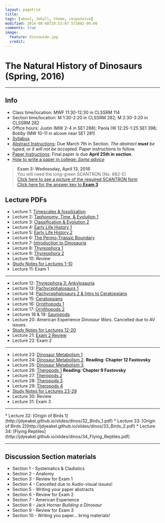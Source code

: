 ```yaml
---
layout: pagetrim
title: 
tags: [about, Jekyll, theme, responsive]
modified: 2014-08-08T20:53:07.573882-04:00
comments: true
image:
  feature: dinoswide.jpg
  credit:  
---
```

# The Natural History of Dinosaurs (Spring, 2016)

---

## Info
*	Class time/location: MWF 11:30-12:30 in CLSSRM 114
*	Section time/location: M 1:30-2:20 in CLSSRM 282; M 2:30-3:20 in CLSSRM 282
*	Office hours: Justin (MW 2-4 in SE1 288); Paola (W 12:25-1:25 SE1 398; Bobby (MW 10-11 in alcove near SE1 281)
*	[Syllabus](http://jdyeakel.github.io/teaching/dinos/NatHistDinosaurs_SyllabusSpring2016.pdf)   
*	[Abstract Instructions](http://jdyeakel.github.io/teaching/dinos/Abstract_inst.pdf): Due March 7th in Section. *The abstract **must** be typed, or it will not be accepted*. Paper instructions to follow.    
*	[Paper Instructions](http://jdyeakel.github.io/teaching/dinos/Paper_inst.pdf): Final paper is due **April 25th in section**.   
*	[How to write a paper in college: *Some advice*](http://jdyeakel.github.io/teaching/dinos/Paper_inst2.pdf)   


> **Exam 3: Wednesday, April 13, 2016**   
> You will need the long-green SCANTRON (No. 882-E)   
> [Click here to see a picture of the required SCANTRON form](http://jdyeakel.github.io/teaching/dinos/scantron.jpg)      
> [Click here for the answer key to **Exam 3**](http://jdyeakel.github.io/teaching/dinos/nedry.jpg)   

## Lecture PDFs   

*	Lecture 1: [Timescales & fossilization](http://jdyeakel.github.io/slides/dinos/01_Intro.pdf)   
*	Lecture 2: [Taphonomy, Time, & Evolution 1](http://jdyeakel.github.io/slides/dinos/02_fossilization.pdf)   
*	Lecture 3: [Classification & Evolution 2](http://jdyeakel.github.io/slides/dinos/03_Classification_Evol.pdf)
*	Lecture 4: [Early Life History 1](http://jdyeakel.github.io/slides/dinos/04_EarlyLifeHistory1.pdf)   
*	Lecture 5: [Early Life History 2](http://jdyeakel.github.io/slides/dinos/05_EarlyLifeHistory2.pdf)   
*	Lecture 6: [The Permo-Triassic Boundary](http://jdyeakel.github.io/slides/dinos/06_Permo_Triassic.pdf)   
*	Lecture 7: [Introduction to Dinosauria](http://jdyeakel.github.io/slides/dinos/07_Dinosauria.pdf)    
*	Lecture 8: [Thyreophora 1](http://jdyeakel.github.io/slides/dinos/08_Thyreophora1.pdf)   
*	Lecture 9: [Thyreophora 2](http://jdyeakel.github.io/slides/dinos/09_Thyreophora2.pdf)   
*	Lecture 10: *Review*
*	[Study Notes for Lectures 1-10](http://jdyeakel.github.io/teaching/dinos/Notes1.pdf)   
*	Lecture 11: Exam 1   

<hr>

*	Lecture 12: [Thyreophora 3: Ankylosauria](http://jdyeakel.github.io/slides/dinos/12_Ankylosauria.pdf)   
*	Lecture 13: [Pachycephalosaurs 1](http://jdyeakel.github.io/slides/dinos/13_Pachy.pdf)   
*	Lecture 14: [Pachycephalosaurs 2 & Intro to Ceratopsians](http://jdyeakel.github.io/slides/dinos/14_Pachy2Ceratops.pdf)   
*	Lecture 15: [Ceratopsians](http://jdyeakel.github.io/slides/dinos/15_Ceratopsia2.pdf)   
*	Lecture 16: [Ornithopods 1](http://jdyeakel.github.io/slides/dinos/16_Ornithopods_1.pdf)  
*	Lecture 17: [Ornithopods 2](http://jdyeakel.github.io/slides/dinos/17_Ornithopods_2.pdf)   
*	Lectures 18 & 19: [Sauropods](http://jdyeakel.github.io/slides/dinos/18_19_Sauropods.pdf)    
*	Lecture 20: American Experience *Dinosaur Wars*. Cancelled due to AV issues.   
*	[Study Notes for Lectures 12-20](http://jdyeakel.github.io/teaching/dinos/Notes_2.pdf)   
*	Lecture 21: [Exam 2 Review](http://jdyeakel.github.io/slides/dinos/21_ReviewExam2.pdf)   
*	Lecture 22: Exam 2   

<hr>


*	Lecture 23: [Dinosaur Metabolism 1](http://jdyeakel.github.io/slides/dinos/23_Metabolism_1.pdf)   
*	Lecture 24: [Dinosaur Metabolism 2](http://jdyeakel.github.io/slides/dinos/24_Metabolism_2.pdf). **Reading: Chapter 12 Fastovsky**   
*	Lecture 25: [Dinosaur Metabolism 3](http://jdyeakel.github.io/slides/dinos/25_Metabolism_3.pdf).       
*	Lecture 26: [Theropods 1](http://jdyeakel.github.io/slides/dinos/26_Theropods_1.pdf) **Reading: Chapter 9 Fastovsky**      
*	Lecture 27: [Theropods 2](http://jdyeakel.github.io/slides/dinos/27_Theropods_2.pdf)     
*	Lecture 28: [Theropods 3](http://jdyeakel.github.io/slides/dinos/28_Theropods_3.pdf)   
*	Lecture 29: [Theropods 4](http://jdyeakel.github.io/slides/dinos/29_Theropods_4.pdf)   
*	[Study Notes for Lectures 23-29](http://jdyeakel.github.io/teaching/dinos/Notes_3.pdf)   
*	Lecture 30: Review   
*	Lecture 31: Exam 3   
<hr>  
*	Lecture 32: [Origin of Birds 1](http://jdyeakel.github.io/slides/dinos/32_Birds_1.pdf)
*	Lecture 33: [Origin of Birds 2](http://jdyeakel.github.io/slides/dinos/33_Birds_2.pdf)
*	Lecture 34: [Flying Reptiles](http://jdyeakel.github.io/slides/dinos/34_Flying_Reptiles.pdf)      


<hr>

## Discussion Section materials
*	Section 1 - Systematics & Cladistics   
*	Section 2 - Anatomy   
*	Section 3 - Review for Exam 1   
*	Section 4 - Cancelled due to Audio-visual issues!   
*	Section 5 - Writing your paper abstracts   
*	Section 6 - Review for Exam 2   
*	Section 7 - American Experience   
*	Section 8 - Jack Horner *Building a Dinosaur*    
*	Section 9 - Review for Exam 3  
*	Section 10 - Writing you paper... bring materials!    

